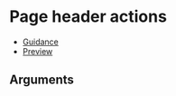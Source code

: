# Page header actions

- [Guidance](https://moj-design-system.herokuapp.com/components/page-header-actions)
- [Preview](https://moj-frontend.herokuapp.com/components/page-header-actions)

## Arguments